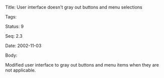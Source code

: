 Title:  User interface doesn't gray out buttons and menu selections

Tags:   

Status: 9

Seq:    2.3

Date:   2002-11-03

Body:

Modified user interface to gray out buttons and menu items when they are not applicable.
